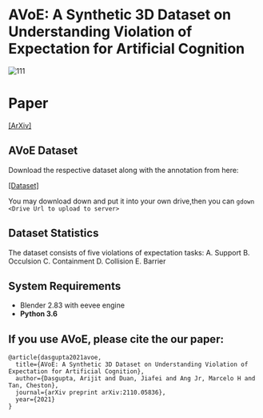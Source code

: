 # AVoE: A Synthetic 3D Dataset on Understanding Violation of Expectation for Artificial Cognition
![111](https://user-images.githubusercontent.com/51585075/138597425-6bc359e9-92ff-48f2-a1dc-ef1bffa143ed.JPG)


# Paper

[[ArXiv]](https://arxiv.org/abs/2110.05836) 


## AVoE Dataset
Download the respective dataset along with the annotation from here: 

[[Dataset]](https://drive.google.com/drive/folders/1cUzuR-lhfOgXUz6zhNIIAYqj4mLu7qCN?usp=sharing)


You may download down and put it into your own drive,then you can `gdown <Drive Url to upload to server>` 

## Dataset Statistics
The dataset consists of five violations of expectation tasks:
A. Support
B. Occulsion
C. Containment
D. Collision
E. Barrier

## System Requirements
- Blender 2.83 with eevee engine
- **Python 3.6**



## If you use AVoE, please cite the our paper:


    @article{dasgupta2021avoe,
      title={AVoE: A Synthetic 3D Dataset on Understanding Violation of Expectation for Artificial Cognition},
      author={Dasgupta, Arijit and Duan, Jiafei and Ang Jr, Marcelo H and Tan, Cheston},
      journal={arXiv preprint arXiv:2110.05836},
      year={2021}
    }




